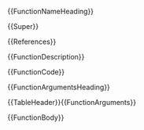 {{FunctionNameHeading}}

{{Super}}

{{References}}


{{FunctionDescription}}

{{FunctionCode}}


{{FunctionArgumentsHeading}}

{{TableHeader}}{{FunctionArguments}}

{{FunctionBody}}